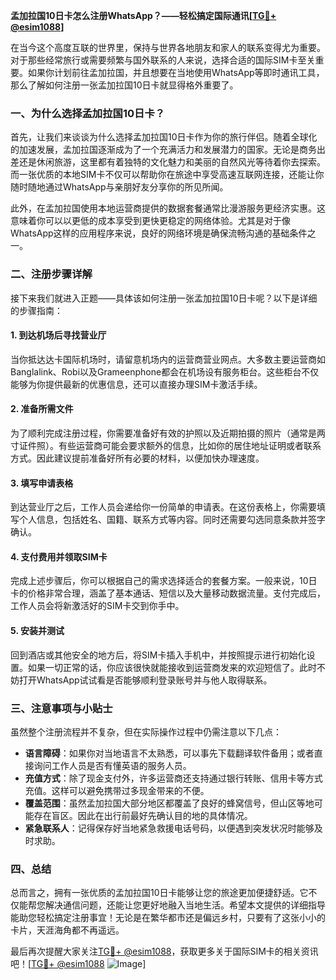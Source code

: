 **孟加拉国10日卡怎么注册WhatsApp？——轻松搞定国际通讯[[TG💪+ @esim1088](https://t.me/s/esim1088)]**

在当今这个高度互联的世界里，保持与世界各地朋友和家人的联系变得尤为重要。对于那些经常旅行或需要频繁与国外联系的人来说，选择合适的国际SIM卡至关重要。如果你计划前往孟加拉国，并且想要在当地使用WhatsApp等即时通讯工具，那么了解如何注册一张孟加拉国10日卡就显得格外重要了。

### 一、为什么选择孟加拉国10日卡？

首先，让我们来谈谈为什么选择孟加拉国10日卡作为你的旅行伴侣。随着全球化的加速发展，孟加拉国逐渐成为了一个充满活力和发展潜力的国家。无论是商务出差还是休闲旅游，这里都有着独特的文化魅力和美丽的自然风光等待着你去探索。而一张优质的本地SIM卡不仅可以帮助你在旅途中享受高速互联网连接，还能让你随时随地通过WhatsApp与亲朋好友分享你的所见所闻。

此外，在孟加拉国使用本地运营商提供的数据套餐通常比漫游服务更经济实惠。这意味着你可以以更低的成本享受到更快更稳定的网络体验。尤其是对于像WhatsApp这样的应用程序来说，良好的网络环境是确保流畅沟通的基础条件之一。

### 二、注册步骤详解

接下来我们就进入正题——具体该如何注册一张孟加拉国10日卡呢？以下是详细的步骤指南：

#### 1. 到达机场后寻找营业厅
当你抵达达卡国际机场时，请留意机场内的运营商营业网点。大多数主要运营商如Banglalink、Robi以及Grameenphone都会在机场设有服务柜台。这些柜台不仅能够为你提供最新的优惠信息，还可以直接办理SIM卡激活手续。

#### 2. 准备所需文件
为了顺利完成注册过程，你需要准备好有效的护照以及近期拍摄的照片（通常是两寸证件照）。有些运营商可能会要求额外的信息，比如你的居住地址证明或者联系方式。因此建议提前准备好所有必要的材料，以便加快办理速度。

#### 3. 填写申请表格
到达营业厅之后，工作人员会递给你一份简单的申请表。在这份表格上，你需要填写个人信息，包括姓名、国籍、联系方式等内容。同时还需要勾选同意条款并签字确认。

#### 4. 支付费用并领取SIM卡
完成上述步骤后，你可以根据自己的需求选择适合的套餐方案。一般来说，10日卡的价格非常合理，涵盖了基本通话、短信以及大量移动数据流量。支付完成后，工作人员会将新激活好的SIM卡交到你手中。

#### 5. 安装并测试
回到酒店或其他安全的地方后，将SIM卡插入手机中，并按照提示进行初始化设置。如果一切正常的话，你应该很快就能接收到运营商发来的欢迎短信了。此时不妨打开WhatsApp试试看是否能够顺利登录账号并与他人取得联系。

### 三、注意事项与小贴士

虽然整个注册流程并不复杂，但在实际操作过程中仍需注意以下几点：

- **语言障碍**：如果你对当地语言不太熟悉，可以事先下载翻译软件备用；或者直接询问工作人员是否有懂英语的服务人员。
- **充值方式**：除了现金支付外，许多运营商还支持通过银行转账、信用卡等方式充值。这样可以避免携带过多现金带来的不便。
- **覆盖范围**：虽然孟加拉国大部分地区都覆盖了良好的蜂窝信号，但山区等地可能存在盲区。因此在出行前最好先确认目的地的具体情况。
- **紧急联系人**：记得保存好当地紧急救援电话号码，以便遇到突发状况时能够及时求助。

### 四、总结

总而言之，拥有一张优质的孟加拉国10日卡能够让您的旅途更加便捷舒适。它不仅能帮您解决通信问题，还能让您更好地融入当地生活。希望本文提供的详细指导能助您轻松搞定注册事宜！无论是在繁华都市还是偏远乡村，只要有了这张小小的卡片，天涯海角都不再遥远。

最后再次提醒大家关注[TG💪+ @esim1088](https://t.me/s/esim1088)，获取更多关于国际SIM卡的相关资讯吧！[[TG💪+ @esim1088](https://t.me/s/esim1088) ![Image](https://i.postimg.cc/4NQfJmqS/Snipaste-2025-05-13-00-14-12.png)]